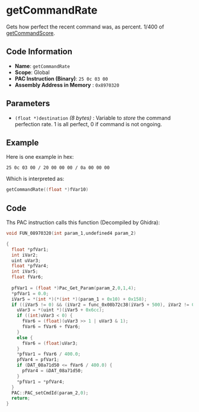 # getCommandRate

Gets how perfect the recent command was, as percent. 1/400 of [getCommandScore](./getcommandscore.md).

## Code Information

- **Name**: `getCommandRate`
- **Scope**: Global
- **PAC Instruction (Binary)**: `25 0c 03 00`
- **Assembly Address in Memory** : `0x8970320`

## Parameters

- `(float *)destination` *(8 bytes)* : Variable to *store* the command perfection rate. 1 is all perfect, 0 if command is not ongoing.

## Example

Here is one example in hex:

```25 0c 03 00 / 20 00 00 00 / 0a 00 00 00```

Which is interpreted as:

```c
getCommandRate((float *)fVar10)
```

## Code

Ths PAC instruction calls this function (Decompiled by Ghidra):

```c
void FUN_08970320(int param_1,undefined4 param_2)

{
  float *pfVar1;
  int iVar2;
  uint uVar3;
  float *pfVar4;
  int iVar5;
  float fVar6;
  
  pfVar1 = (float *)Pac_Get_Param(param_2,0,1,4);
  *pfVar1 = 0.0;
  iVar5 = *(int *)(*(int *)(param_1 + 0x10) + 0x158);
  if ((iVar5 != 0) && (iVar2 = func_0x08b72c38(iVar5 + 500), iVar2 != 0)) {
    uVar3 = *(uint *)(iVar5 + 0x6cc);
    if ((int)uVar3 < 0) {
      fVar6 = (float)(uVar3 >> 1 | uVar3 & 1);
      fVar6 = fVar6 + fVar6;
    }
    else {
      fVar6 = (float)uVar3;
    }
    *pfVar1 = fVar6 / 400.0;
    pfVar4 = pfVar1;
    if (DAT_08a71d50 <= fVar6 / 400.0) {
      pfVar4 = &DAT_08a71d50;
    }
    *pfVar1 = *pfVar4;
  }
  PAC::PAC_setCmdId(param_2,0);
  return;
}
```

